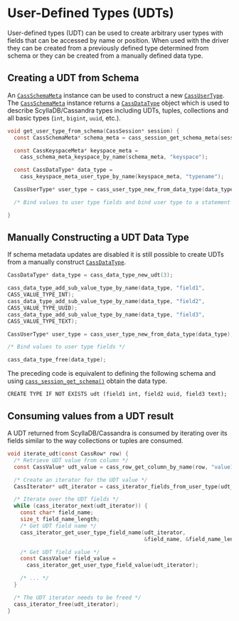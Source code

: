 # User-Defined Types (UDTs)

User-defined types (UDT) can be used to create arbitrary user types with fields
that can be accessed by name or position. When used with the driver they can be
created from a previously defined type determined from schema or they can be
created from a manually defined data type.

## Creating a UDT from Schema

An [`CassSchemaMeta`] instance can be used to construct a new [`CassUserType`]. The
[`CassSchemaMeta`] instance returns a [`CassDataType`] object which is used to
describe ScyllaDB/Cassandra types including UDTs, tuples, collections and all basic types
(`int`, `bigint`, `uuid`, etc.).

```c
void get_user_type_from_schema(CassSession* session) {
  const CassSchemaMeta* schema_meta = cass_session_get_schema_meta(session);

  const CassKeyspaceMeta* keyspace_meta =
    cass_schema_meta_keyspace_by_name(schema_meta, "keyspace");

  const CassDataType* data_type =
    cass_keyspace_meta_user_type_by_name(keyspace_meta, "typename");

  CassUserType* user_type = cass_user_type_new_from_data_type(data_type);

  /* Bind values to user type fields and bind user type to a statement */

}
```

## Manually Constructing a UDT Data Type

If schema metadata updates are disabled it is still possible to create UDTs
from a manually construct [`CassDataType`].

```c
CassDataType* data_type = cass_data_type_new_udt(3);

cass_data_type_add_sub_value_type_by_name(data_type, "field1",
CASS_VALUE_TYPE_INT);
cass_data_type_add_sub_value_type_by_name(data_type, "field2",
CASS_VALUE_TYPE_UUID);
cass_data_type_add_sub_value_type_by_name(data_type, "field3",
CASS_VALUE_TYPE_TEXT);

CassUserType* user_type = cass_user_type_new_from_data_type(data_type);

/* Bind values to user type fields */

cass_data_type_free(data_type);
```

The preceding code is equivalent to defining the following schema and using
[`cass_session_get_schema()`] obtain the data type.

```cql
CREATE TYPE IF NOT EXISTS udt (field1 int, field2 uuid, field3 text);
```

## Consuming values from a UDT result

A UDT returned from ScyllaDB/Cassandra is consumed by iterating over its fields similar
to the way collections or tuples are consumed.

```c
void iterate_udt(const CassRow* row) {
  /* Retrieve UDT value from column */
  const CassValue* udt_value = cass_row_get_column_by_name(row, "value1");

  /* Create an iterator for the UDT value */
  CassIterator* udt_iterator = cass_iterator_fields_from_user_type(udt_value);

  /* Iterate over the UDT fields */
  while (cass_iterator_next(udt_iterator)) {
    const char* field_name;
    size_t field_name_length;
    /* Get UDT field name */
    cass_iterator_get_user_type_field_name(udt_iterator,
                                           &field_name, &field_name_length);

    /* Get UDT field value */
    const CassValue* field_value =
      cass_iterator_get_user_type_field_value(udt_iterator);

    /* ... */
  }

  /* The UDT iterator needs to be freed */
  cass_iterator_free(udt_iterator);
}
```
[`CassSchemaMeta`]: https://cpp-rust-driver.docs.scylladb.com/stable/api/struct.CassSchemaMeta
[`CassUserType`]: https://cpp-rust-driver.docs.scylladb.com/stable/api/struct.CassUserType
[`CassDataType`]: https://cpp-rust-driver.docs.scylladb.com/stable/api/struct.CassDataType
[`cass_session_get_schema()`]: https://cpp-rust-driver.docs.scylladb.com/stable/api/struct.CassSession#cass-session-get-schema
